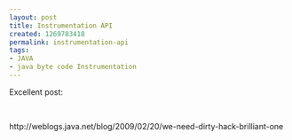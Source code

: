 ```yaml
---
layout: post
title: Instrumentation API
created: 1269783418
permalink: instrumentation-api
tags:
- JAVA
- java byte code Instrumentation
---
```

<p>Excellent post:</p>
<p>&nbsp;</p>
<p>http://weblogs.java.net/blog/2009/02/20/we-need-dirty-hack-brilliant-one</p>
<p>&nbsp;</p>
